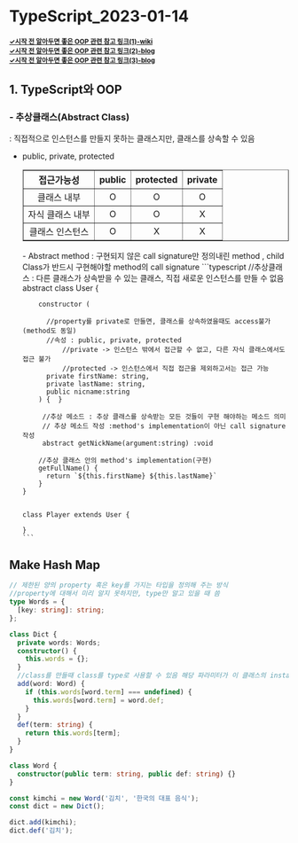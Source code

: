 # TypeScript_2023-01-14

<a target="_blank" href="https://en.wikipedia.org/wiki/Object-oriented_programming"><small><strong> ✓시작 전 알아두면 좋은 OOP 관련 참고 링크(1)-wiki</strong></small></a>
<br>
<a target="_blank" href="https://velog.io/@hygoogi/%EA%B8%B0%EC%88%A0%EB%A9%B4%EC%A0%91-%EC%A4%80%EB%B9%84%ED%95%98%EA%B8%B0#java"><small><strong> ✓시작 전 알아두면 좋은 OOP 관련 참고 링크(2)-blog</strong></small></a>
<br>
<a target="_blank" href="https://velog.io/@hkoo9329/OOPObject-Oriented-Programming-%EA%B0%9D%EC%B2%B4-%EC%A7%80%ED%96%A5-%ED%94%84%EB%A1%9C%EA%B7%B8%EB%9E%98%EB%B0%8D-%EC%9D%B4%EB%9E%80"><small><strong> ✓시작 전 알아두면 좋은 OOP 관련 참고 링크(3)-blog</strong></small></a>

## 1. TypeScript와 OOP

### - 추상클래스(Abstract Class)

: 직접적으로 인스턴스를 만들지 못하는 클래스지만, 클래스를 상속할 수 있음

- public, private, protected
  <table style="text-align:center;" border="1">
    <thead>
      <tr>
        <th>접근가능성</th>
        <th>public</th>
        <th>protected</th>
        <th>private</th>
      </tr>
    </thead>
    <tbody>
      <tr>
        <td>클래스 내부</td>
        <td>O</td>
        <td>O</td>
        <td>O</td>
      </tr>
      <tr>
        <td>자식 클래스 내부</td>
        <td>O</td>
        <td>O</td>
        <td>X</td>
      </tr>
      <tr>
        <td>클래스 인스턴스</td>
        <td>O</td>
        <td>X</td>
        <td>X</td>
      </tr>
    </tbody>
  </table>
  - Abstract method : 구현되지 않은 call signature만 정의내린 method , child Class가 반드시 구현해야할 method의 call signature
      ```typescript
      //추상클래스 : 다른 클래스가 상속받을 수 있는 클래스, 직접 새로운 인스턴스를 만들 수 없음
      abstract class User {

          constructor (

            //property를 private로 만들면, 클래스를 상속하였을때도 access불가 (method도 동일)
            //속성 : public, private, protected
                //private -> 인스턴스 밖에서 접근할 수 없고, 다른 자식 클래스에서도 접근 불가
                //protected -> 인스턴스에서 직접 접근을 제외하고서는 접근 가능
            private firstName: string,
            private lastName: string,
            public nicname:string
          ) {  }

           //추상 메소드 : 추상 클래스를 상속받는 모든 것들이 구현 해야하는 메소드 의미
           // 추상 메소드 작성 :method's implementation이 아닌 call signature 작성
           abstract getNickName(argument:string) :void

          //추상 클래스 안의 method's implementation(구현)
          getFullName() {
            return `${this.firstName} ${this.lastName}`
          }
      }


      class Player extends User {

      }
      ```

## Make Hash Map

```typescript
// 제한된 양의 property 혹은 key를 가지는 타입을 정의해 주는 방식
//property에 대해서 미리 알지 못하지만, type만 알고 있을 때 씀
type Words = {
  [key: string]: string;
};

class Dict {
  private words: Words;
  constructor() {
    this.words = {};
  }
  //class를 만들때 class를 type로 사용할 수 있음 해당 파라미터가 이 클래스의 instance 이길 원하면 이렇게 쓸 수 있음
  add(word: Word) {
    if (this.words[word.term] === undefined) {
      this.words[word.term] = word.def;
    }
  }
  def(term: string) {
    return this.words[term];
  }
}

class Word {
  constructor(public term: string, public def: string) {}
}

const kimchi = new Word('김치', '한국의 대표 음식');
const dict = new Dict();

dict.add(kimchi);
dict.def('김치');
```
